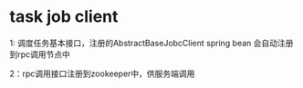 # task job client
1: 调度任务基本接口，注册的AbstractBaseJobcClient  spring bean 会自动注册到rpc调用节点中

2：rpc调用接口注册到zookeeper中，供服务端调用